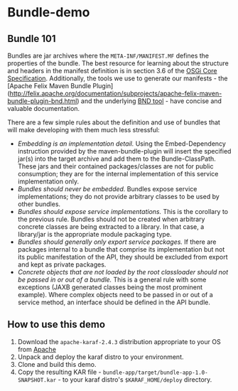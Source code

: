 # Bundle-demo #

## Bundle 101 ##
Bundles are jar archives where the `META-INF/MANIFEST.MF` defines the properties of the bundle. The 
best resource for learning about the structure and headers in the manifest definition is in section 
3.6 of the [OSGi Core Specification](https://osgi.org/download/r5/osgi.core-5.0.0.pdf). 
Additionally, the tools we use to generate our manifests - the [Apache Felix Maven Bundle Plugin]
(http://felix.apache.org/documentation/subprojects/apache-felix-maven-bundle-plugin-bnd.html) and 
the underlying [BND tool](http://bnd.bndtools.org/) - have concise and valuable documentation.

There are a few simple rules about the definition and use of bundles that will make developing with 
them much less stressful:

* *Embedding is an implementation detail.* Using the Embed-Dependency instruction provided by the 
maven-bundle-plugin will insert the specified jar(s) into the target archive and add them to the 
Bundle-ClassPath. These jars and their contained packages/classes are not for public consumption; 
they are for the internal implementation of this service implementation only.
* *Bundles should never be embedded.* Bundles expose service implementations; they do not provide 
arbitrary classes to be used by other bundles.
* *Bundles should expose service implementations.* This is the corollary to the previous rule. 
Bundles should not be created when arbitrary concrete classes are being extracted to a library. In 
that case, a library/jar is the appropriate module packaging type.
* *Bundles should generally only export service packages.* If there are packages internal to a 
bundle that comprise its implementation but not its public manifestation of the API, they should be 
excluded from export and kept as private packages.
* *Concrete objects that are not loaded by the root classloader should not be passed in or out of a 
bundle.* This is a general rule with some exceptions (JAXB generated classes being the most 
prominent example). Where complex objects need to be passed in or out of a service method, an 
interface should be defined in the API bundle.

## How to use this demo ##
1. Download the `apache-karaf-2.4.3` distribution appropriate to your OS from 
[Apache](https://karaf.apache.org/index/community/download.html)
2. Unpack and deploy the karaf distro to your environment.
3. Clone and build this demo.
4. Copy the resulting KAR file - `bundle-app/target/bundle-app-1.0-SNAPSHOT.kar` - to your karaf 
distro's `$KARAF_HOME/deploy` directory.
